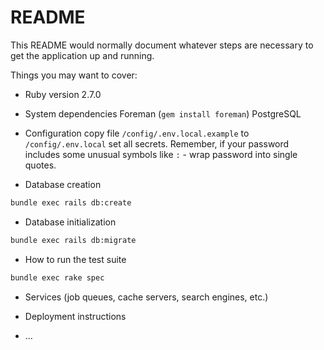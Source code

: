 # README

This README would normally document whatever steps are necessary to get the
application up and running.

Things you may want to cover:

* Ruby version
  2.7.0

* System dependencies
  Foreman (`gem install foreman`)
  PostgreSQL

* Configuration
  copy file `/config/.env.local.example` to `/config/.env.local`
  set all secrets. Remember, if your password includes some unusual symbols like `:` - wrap password into single quotes.

* Database creation
```bash
bundle exec rails db:create
```

* Database initialization
```bash
bundle exec rails db:migrate
```

* How to run the test suite
```bash
bundle exec rake spec
```

* Services (job queues, cache servers, search engines, etc.)

* Deployment instructions

* ...
